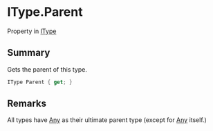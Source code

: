 # IType.Parent

Property in [IType](api/csharp/yarn.itype.md)

## Summary


Gets the parent of this type.


```csharp
IType Parent { get; }
```

## Remarks

All types have  <a href="yarn.builtintypes.any.md">Any</a>  as their
ultimate parent type (except for  <a href="yarn.builtintypes.any.md">Any</a> 
itself.)

